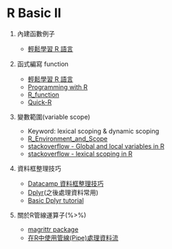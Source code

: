 # R Basic II

1. 內建函數例子
    * [輕鬆學習 R 語言](http://www.learn-r-the-easy-way.tw/chapters/9)

2. 函式編寫 function
    * [輕鬆學習 R 語言](http://www.learn-r-the-easy-way.tw/chapters/11)
    * [Programming with R](https://swcarpentry.github.io/r-novice-inflammation/02-func-R/)
    * [R_function](https://www.datamentor.io/r-programming/function/)
    * [Quick-R](https://www.statmethods.net/management/userfunctions.html)

3. 變數範圍(variable scope)
    * Keyword: lexical scoping & dynamic scoping 
    * [R_Environment_and_Scope](https://www.datamentor.io/r-programming/environment-scope/)
    * [stackoverflow - Global and local variables in R](https://stackoverflow.com/questions/10904124/global-and-local-variables-in-r)
    * [stackoverflow - lexical scoping in R](https://stackoverflow.com/questions/20766649/understanding-lexical-scoping-in-r)

3. 資料框整理技巧
    * [Datacamp 資料框整理技巧](https://www.datacamp.com/community/open-courses/資料框整理技巧#gs.=aw2ZXQ)
    * [Dplyr](https://medium.com/datainpoint/dplyr-六個基本資料處理技法-d6cf16606fd0)(之後處理資料常用)
    * [Basic Dplyr tutorial](http://genomicsclass.github.io/book/pages/dplyr_tutorial.html)
4. 關於R管線運算子(%>%)
    * [magrittr package](https://magrittr.tidyverse.org)
    * [在R中使用管線(Pipe)處理資料流](https://blog.gtwang.org/r/r-pipes-magrittr-package/)